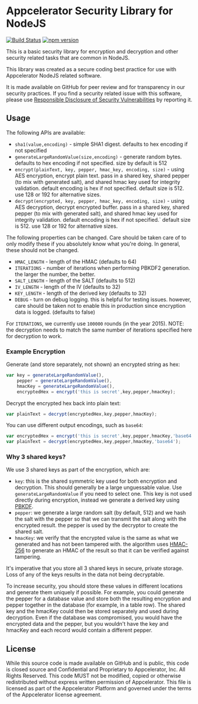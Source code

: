 # Appcelerator Security Library for NodeJS 
[![Build Status](https://travis-ci.org/appcelerator/appc-security.svg?branch=master)](https://travis-ci.org/appcelerator/appc-security) [![npm version](https://badge.fury.io/js/appc-security.svg)](http://badge.fury.io/js/appc-security)

This is a basic security library for encryption and decryption and other security related tasks that are common in NodeJS.

This library was created as a secure coding best practice for use with Appcelerator NodeJS related software. 

It is made available on GitHub for peer review and for transparency in our security practices.  If you find a security related issue with this software, please use [Responsible Disclosure of Security Vulnerabilities](http://www.appcelerator.com/privacy/responsible-disclosure-of-security-vulnerabilities/) by reporting it.

## Usage

The following APIs are available:

- `sha1(value,encoding)` - simple SHA1 digest. defaults to hex encoding if not specified
- `generateLargeRandomValue(size,encoding)` - generate random bytes. defaults to hex encoding if not specified. size by default is 512
- `encrypt(plainText, key, pepper, hmac_key, encoding, size)` - using AES encryption, encrypt plain text. pass in a shared key, shared pepper (to mix with generated salt), and shared hmac key used for integrity validation. default encoding is hex if not specified. default size is 512. use 128 or 192 for alternative sizes.
- `decrypt(encrypted, key, pepper, hmac_key, encoding, size)` - using AES decryption, decrypt encrypted buffer. pass in a shared key, shared pepper (to mix with generated salt), and shared hmac key used for integrity validation. default encoding is hex if not specified.` default size is 512. use 128 or 192 for alternative sizes.

The following properties can be changed. Care should be taken care of to only modify these if you absolutely know what you're doing. In general, these should not be changed.

- `HMAC_LENGTH` - length of the HMAC (defaults to 64)
- `ITERATIONS` - number of iterations when performing PBKDF2 generation. the larger the number, the better. 
- `SALT_LENGTH` - length of the SALT (defaults to 512)
- `IV_LENGTH` - length of the IV (defaults to 32)
- `KEY_LENGTH` - length of the derived key (defaults to 32)
- `DEBUG` - turn on debug logging. this is helpful for testing issues. however, care should be taken not to enable this in production since encryption data is logged.  (defaults to false)

For `ITERATIONS`, we currently use `100000` rounds (in the year 2015). NOTE: the decryption needs to match the same number of iterations specified here for decryption to work.

### Example Encryption

Generate (and store separately, not shown) an encrypted string as hex:

```javascript
var key = generateLargeRandomValue(),
	pepper = generateLargeRandomValue(),
	hmacKey = generateLargeRandomValue(),
	encryptedHex = encrypt('this is secret',key,pepper,hmacKey);
```

Decrypt the encrypted hex back into plain text:

```javascript
var plainText = decrypt(encryptedHex,key,pepper,hmacKey);
```

You can use different output encodings, such as `base64`:

```javascript
var encryptedHex = encrypt('this is secret',key,pepper,hmacKey,'base64');
var plainText = decrypt(encryptedHex,key,pepper,hmacKey,'base64');
```

### Why 3 shared keys?

We use 3 shared keys as part of the encryption, which are:

- `key`: this is the shared symmetric key used for both encryption and decryption. This should generally be a large unguessable value.  Use `generateLargeRandomValue` if you need to select one.  This key is not used directly during encryption, instead we generate a derived key using [PBKDF](http://en.wikipedia.org/wiki/PBKDF2).
- `pepper`: we generate a large random salt (by default, 512) and we hash the salt with the pepper so that we can transmit the salt along with the encrypted result.  the pepper is used by the decryptor to create the shared salt.
- `hmacKey`: we verify that the encrypted value is the same as what we generated and has not been tampered with. the algorithm uses [HMAC-256](http://en.wikipedia.org/wiki/Hash-based_message_authentication_code) to generate an HMAC of the result so that it can be verified against tampering.

It's imperative that you store all 3 shared keys in secure, private storage.  Loss of any of the keys results in the data not being decryptable.

To increase security, you should store these values in different locations and generate them uniquely if possible.  For example, you could generate the pepper for a database value and store both the resulting encryption and pepper together in the database (for example, in a table row).  The shared key and the hmacKey could then be stored separately and used during decryption.  Even if the database was compromised, you would have the encrypted data and the pepper, but you wouldn't have the key and hmacKey and each record would contain a different pepper.


## License

While this source code is made available on GitHub and is public, this code is closed source and Confidential and Proprietary to Appcelerator, Inc. All Rights Reserved.  This code MUST not be modified, copied or otherwise redistributed without express written permission of Appcelerator. This file is licensed as part of the Appcelerator Platform and governed under the terms of the Appcelerator license agreement.

